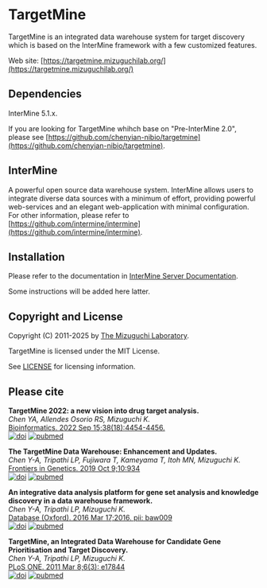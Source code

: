 TargetMine
============

TargetMine is an integrated data warehouse system for target discovery which is based on the InterMine framework with a few customized features.

Web site: [https://targetmine.mizuguchilab.org/](https://targetmine.mizuguchilab.org/)

Dependencies
------------------------
InterMine 5.1.x. 

If you are looking for TargetMine whihch base on "Pre-InterMine 2.0", please see [https://github.com/chenyian-nibio/targetmine](https://github.com/chenyian-nibio/targetmine).

InterMine
------------------------

A powerful open source data warehouse system. InterMine allows users to integrate diverse data sources with a minimum of effort, providing powerful web-services and an elegant web-application with minimal configuration. 
For other information, please refer to [https://github.com/intermine/intermine](https://github.com/intermine/intermine).

Installation
------------------------

Please refer to the documentation in [InterMine Server Documentation][readthedocs]. 

Some instructions will be added here latter.

Copyright and License
------------------------

Copyright (C) 2011-2025 by [The Mizuguchi Laboratory](https://mizuguchilab.org/).

TargetMine is licensed under the MIT License.

See [LICENSE](LICENSE.md) for licensing information.

Please cite
------------------------
**TargetMine 2022: a new vision into drug target analysis.**<br/>
*Chen YA, Allendes Osorio RS, Mizuguchi K.*<br/>
[Bioinformatics. 2022 Sep 15;38(18):4454-4456.](https://academic.oup.com/bioinformatics/article/38/18/4454/6650619)<br/>
[![doi](http://img.shields.io/badge/DOI-10.1093%2Fbioinformatics%2Fbtac507-blue.svg?style=flat)](https://academic.oup.com/bioinformatics/article/38/18/4454/6650619) 
[![pubmed](http://img.shields.io/badge/PMID-35894632-blue.svg?style=flat)](https://pubmed.ncbi.nlm.nih.gov/35894632/)

**The TargetMine Data Warehouse: Enhancement and Updates.**<br/>
*Chen Y-A, Tripathi LP, Fujiwara T, Kameyama T, Itoh MN, Mizuguchi K.*<br/>
[Frontiers in Genetics. 2019 Oct 9;10:934](https://www.frontiersin.org/articles/10.3389/fgene.2019.00934/full)<br/>
[![doi](http://img.shields.io/badge/DOI-10.3389%2Ffgene.2019.00934-blue.svg?style=flat)](https://www.frontiersin.org/articles/10.3389/fgene.2019.00934/full) 
[![pubmed](http://img.shields.io/badge/PMID-31649722-blue.svg?style=flat)](https://pubmed.ncbi.nlm.nih.gov/31649722/)

**An integrative data analysis platform for gene set analysis and knowledge discovery in a data warehouse framework.**<br/>
*Chen Y-A, Tripathi LP, Mizuguchi K.*<br/>
[Database (Oxford). 2016 Mar 17;2016. pii: baw009](https://academic.oup.com/database/article/doi/10.1093/database/baw009/2630159) <br/>
[![doi](http://img.shields.io/badge/DOI-10.1093%2Fdatabase%2Fbaw009-blue.svg?style=flat)](https://academic.oup.com/database/article/doi/10.1093/database/baw009/2630159) 
[![pubmed](http://img.shields.io/badge/PMID-26989145-blue.svg?style=flat)](https://pubmed.ncbi.nlm.nih.gov/26989145/)

**TargetMine, an Integrated Data Warehouse for Candidate Gene Prioritisation and Target Discovery.**<br/>
*Chen Y-A, Tripathi LP, Mizuguchi K.*<br/>
[PLoS ONE. 2011 Mar 8;6(3): e17844](https://journals.plos.org/plosone/article?id=10.1371/journal.pone.0017844) <br/>
[![doi](http://img.shields.io/badge/DOI-10.1371%2Fjournal%2Epone%2E0017844-blue.svg?style=flat)](https://journals.plos.org/plosone/article?id=10.1371/journal.pone.0017844) 
[![pubmed](http://img.shields.io/badge/PMID-21408081-blue.svg?style=flat)](https://pubmed.ncbi.nlm.nih.gov/21408081/)


[readthedocs]: http://intermine.org/im-docs/
